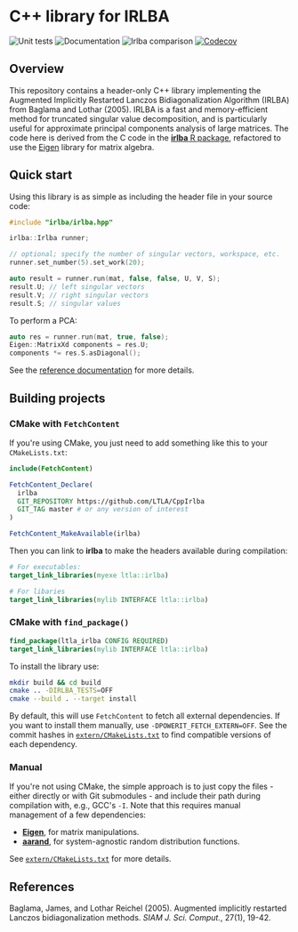 # C++ library for IRLBA

![Unit tests](https://github.com/LTLA/CppIrlba/actions/workflows/run-tests.yaml/badge.svg)
![Documentation](https://github.com/LTLA/CppIrlba/actions/workflows/doxygenate.yaml/badge.svg)
![Irlba comparison](https://github.com/LTLA/CppIrlba/actions/workflows/compare-irlba.yaml/badge.svg)
[![Codecov](https://codecov.io/gh/LTLA/CppIrlba/branch/master/graph/badge.svg?token=E2AFGW2XDB)](https://codecov.io/gh/LTLA/CppIrlba)

## Overview

This repository contains a header-only C++ library implementing the Augmented Implicitly Restarted Lanczos Bidiagonalization Algorithm (IRLBA) from Baglama and Lothar (2005).
IRLBA is a fast and memory-efficient method for truncated singular value decomposition, and is particularly useful for approximate principal components analysis of large matrices.
The code here is derived from the C code in the [**irlba** R package](https://github.com/bwlewis/irlba), refactored to use the [Eigen](http://eigen.tuxfamily.org/) library for matrix algebra.

## Quick start

Using this library is as simple as including the header file in your source code:

```cpp
#include "irlba/irlba.hpp"

irlba::Irlba runner;

// optional; specify the number of singular vectors, workspace, etc.
runner.set_number(5).set_work(20);

auto result = runner.run(mat, false, false, U, V, S);
result.U; // left singular vectors
result.V; // right singular vectors
result.S; // singular values
```

To perform a PCA:

```cpp
auto res = runner.run(mat, true, false);
Eigen::MatrixXd components = res.U;
components *= res.S.asDiagonal();
```

See the [reference documentation](https://ltla.github.io/CppIrlba) for more details.

## Building projects

### CMake with `FetchContent`

If you're using CMake, you just need to add something like this to your `CMakeLists.txt`:

```cmake
include(FetchContent)

FetchContent_Declare(
  irlba 
  GIT_REPOSITORY https://github.com/LTLA/CppIrlba
  GIT_TAG master # or any version of interest
)

FetchContent_MakeAvailable(irlba)
```

Then you can link to **irlba** to make the headers available during compilation:

```cmake
# For executables:
target_link_libraries(myexe ltla::irlba)

# For libaries
target_link_libraries(mylib INTERFACE ltla::irlba)
```

### CMake with `find_package()`

```cmake
find_package(ltla_irlba CONFIG REQUIRED)
target_link_libraries(mylib INTERFACE ltla::irlba)
```

To install the library use:

```sh
mkdir build && cd build
cmake .. -DIRLBA_TESTS=OFF
cmake --build . --target install
```

By default, this will use `FetchContent` to fetch all external dependencies.
If you want to install them manually, use `-DPOWERIT_FETCH_EXTERN=OFF`.
See the commit hashes in [`extern/CMakeLists.txt`](extern/CMakeLists.txt) to find compatible versions of each dependency.

### Manual

If you're not using CMake, the simple approach is to just copy the files - either directly or with Git submodules - and include their path during compilation with, e.g., GCC's `-I`.
Note that this requires manual management of a few dependencies:

- [**Eigen**](https://gitlab.com/libeigen/eigen), for matrix manipulations.
- [**aarand**](https://github.com/LTLA/aarand), for system-agnostic random distribution functions.

See [`extern/CMakeLists.txt`](extern/CMakeLists.txt) for more details.

## References

Baglama, James, and Lothar Reichel (2005).
Augmented implicitly restarted Lanczos bidiagonalization methods.
_SIAM J. Sci. Comput._, 27(1), 19-42.

